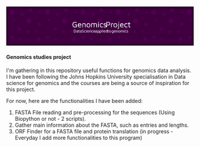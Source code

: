 ![Header](./banner_g.png)

#### Genomics studies project

I'm gathering in this repository useful functions for genomics data analysis. I have been following the Johns Hopkins University specialisation in Data science for genomics and the courses are being a source of inspiration for this project.

For now, here are the functionalities I have been added:

  1. FASTA File reading and pre-processing for the sequences (Using Biopython or not - 2 scripts).
  2. Gather main information about the FASTA, such as entries and lengths.
  3. ORF Finder for a FASTA file and protein translation (in progress - Everyday I add more functionalities to this program)



